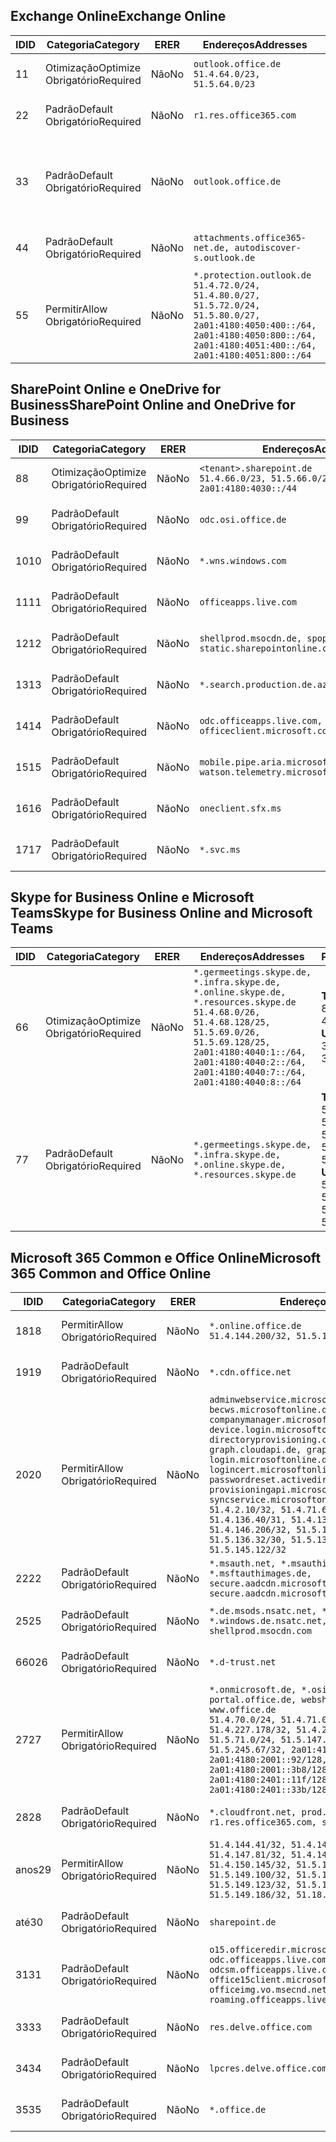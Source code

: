 <!--THIS FILE IS AUTOMATICALLY GENERATED. MANUAL CHANGES WILL BE OVERWRITTEN.-->
<!--Please contact the Office 365 Endpoints team with any questions.-->
<!--Germany endpoints version 2020070800-->
<!--File generated 2020-07-08 17:01:09.7820-->

## <a name="exchange-online"></a><span data-ttu-id="7d437-101">Exchange Online</span><span class="sxs-lookup"><span data-stu-id="7d437-101">Exchange Online</span></span>

<span data-ttu-id="7d437-102">ID</span><span class="sxs-lookup"><span data-stu-id="7d437-102">ID</span></span> | <span data-ttu-id="7d437-103">Categoria</span><span class="sxs-lookup"><span data-stu-id="7d437-103">Category</span></span> | <span data-ttu-id="7d437-104">ER</span><span class="sxs-lookup"><span data-stu-id="7d437-104">ER</span></span> | <span data-ttu-id="7d437-105">Endereços</span><span class="sxs-lookup"><span data-stu-id="7d437-105">Addresses</span></span> | <span data-ttu-id="7d437-106">Portas</span><span class="sxs-lookup"><span data-stu-id="7d437-106">Ports</span></span>
-- | -------------------- | -- | ----------------------------------------------------------------------------------------------------------------------------------------------------------------------------------------- | -------------------------------
<span data-ttu-id="7d437-107">1</span><span class="sxs-lookup"><span data-stu-id="7d437-107">1</span></span> | <span data-ttu-id="7d437-108">Otimização</span><span class="sxs-lookup"><span data-stu-id="7d437-108">Optimize</span></span><BR><span data-ttu-id="7d437-109">Obrigatório</span><span class="sxs-lookup"><span data-stu-id="7d437-109">Required</span></span> | <span data-ttu-id="7d437-110">Não</span><span class="sxs-lookup"><span data-stu-id="7d437-110">No</span></span> | `outlook.office.de`<BR>`51.4.64.0/23, 51.5.64.0/23` | <span data-ttu-id="7d437-111">**TCP:** 443, 80</span><span class="sxs-lookup"><span data-stu-id="7d437-111">**TCP:** 443, 80</span></span>
<span data-ttu-id="7d437-112">2</span><span class="sxs-lookup"><span data-stu-id="7d437-112">2</span></span> | <span data-ttu-id="7d437-113">Padrão</span><span class="sxs-lookup"><span data-stu-id="7d437-113">Default</span></span><BR><span data-ttu-id="7d437-114">Obrigatório</span><span class="sxs-lookup"><span data-stu-id="7d437-114">Required</span></span> | <span data-ttu-id="7d437-115">Não</span><span class="sxs-lookup"><span data-stu-id="7d437-115">No</span></span> | `r1.res.office365.com` | <span data-ttu-id="7d437-116">**TCP:** 443, 80</span><span class="sxs-lookup"><span data-stu-id="7d437-116">**TCP:** 443, 80</span></span>
<span data-ttu-id="7d437-117">3</span><span class="sxs-lookup"><span data-stu-id="7d437-117">3</span></span> | <span data-ttu-id="7d437-118">Padrão</span><span class="sxs-lookup"><span data-stu-id="7d437-118">Default</span></span><BR><span data-ttu-id="7d437-119">Obrigatório</span><span class="sxs-lookup"><span data-stu-id="7d437-119">Required</span></span> | <span data-ttu-id="7d437-120">Não</span><span class="sxs-lookup"><span data-stu-id="7d437-120">No</span></span> | `outlook.office.de` | <span data-ttu-id="7d437-121">**TCP:** 143, 25, 587, 993, 995</span><span class="sxs-lookup"><span data-stu-id="7d437-121">**TCP:** 143, 25, 587, 993, 995</span></span>
<span data-ttu-id="7d437-122">4</span><span class="sxs-lookup"><span data-stu-id="7d437-122">4</span></span> | <span data-ttu-id="7d437-123">Padrão</span><span class="sxs-lookup"><span data-stu-id="7d437-123">Default</span></span><BR><span data-ttu-id="7d437-124">Obrigatório</span><span class="sxs-lookup"><span data-stu-id="7d437-124">Required</span></span> | <span data-ttu-id="7d437-125">Não</span><span class="sxs-lookup"><span data-stu-id="7d437-125">No</span></span> | `attachments.office365-net.de, autodiscover-s.outlook.de` | <span data-ttu-id="7d437-126">**TCP:** 443, 80</span><span class="sxs-lookup"><span data-stu-id="7d437-126">**TCP:** 443, 80</span></span>
<span data-ttu-id="7d437-127">5</span><span class="sxs-lookup"><span data-stu-id="7d437-127">5</span></span> | <span data-ttu-id="7d437-128">Permitir</span><span class="sxs-lookup"><span data-stu-id="7d437-128">Allow</span></span><BR><span data-ttu-id="7d437-129">Obrigatório</span><span class="sxs-lookup"><span data-stu-id="7d437-129">Required</span></span> | <span data-ttu-id="7d437-130">Não</span><span class="sxs-lookup"><span data-stu-id="7d437-130">No</span></span> | `*.protection.outlook.de`<BR>`51.4.72.0/24, 51.4.80.0/27, 51.5.72.0/24, 51.5.80.0/27, 2a01:4180:4050:400::/64, 2a01:4180:4050:800::/64, 2a01:4180:4051:400::/64, 2a01:4180:4051:800::/64` | <span data-ttu-id="7d437-131">**TCP:** 25, 443</span><span class="sxs-lookup"><span data-stu-id="7d437-131">**TCP:** 25, 443</span></span>

## <a name="sharepoint-online-and-onedrive-for-business"></a><span data-ttu-id="7d437-132">SharePoint Online e OneDrive for Business</span><span class="sxs-lookup"><span data-stu-id="7d437-132">SharePoint Online and OneDrive for Business</span></span>

<span data-ttu-id="7d437-133">ID</span><span class="sxs-lookup"><span data-stu-id="7d437-133">ID</span></span> | <span data-ttu-id="7d437-134">Categoria</span><span class="sxs-lookup"><span data-stu-id="7d437-134">Category</span></span> | <span data-ttu-id="7d437-135">ER</span><span class="sxs-lookup"><span data-stu-id="7d437-135">ER</span></span> | <span data-ttu-id="7d437-136">Endereços</span><span class="sxs-lookup"><span data-stu-id="7d437-136">Addresses</span></span> | <span data-ttu-id="7d437-137">Portas</span><span class="sxs-lookup"><span data-stu-id="7d437-137">Ports</span></span>
-- | -------------------- | -- | ------------------------------------------------------------------------------ | ----------------
<span data-ttu-id="7d437-138">8</span><span class="sxs-lookup"><span data-stu-id="7d437-138">8</span></span> | <span data-ttu-id="7d437-139">Otimização</span><span class="sxs-lookup"><span data-stu-id="7d437-139">Optimize</span></span><BR><span data-ttu-id="7d437-140">Obrigatório</span><span class="sxs-lookup"><span data-stu-id="7d437-140">Required</span></span> | <span data-ttu-id="7d437-141">Não</span><span class="sxs-lookup"><span data-stu-id="7d437-141">No</span></span> | `<tenant>.sharepoint.de`<BR>`51.4.66.0/23, 51.5.66.0/23, 2a01:4180:4030::/44` | <span data-ttu-id="7d437-142">**TCP:** 443, 80</span><span class="sxs-lookup"><span data-stu-id="7d437-142">**TCP:** 443, 80</span></span>
<span data-ttu-id="7d437-143">9</span><span class="sxs-lookup"><span data-stu-id="7d437-143">9</span></span> | <span data-ttu-id="7d437-144">Padrão</span><span class="sxs-lookup"><span data-stu-id="7d437-144">Default</span></span><BR><span data-ttu-id="7d437-145">Obrigatório</span><span class="sxs-lookup"><span data-stu-id="7d437-145">Required</span></span> | <span data-ttu-id="7d437-146">Não</span><span class="sxs-lookup"><span data-stu-id="7d437-146">No</span></span> | `odc.osi.office.de` | <span data-ttu-id="7d437-147">**TCP:** 443, 80</span><span class="sxs-lookup"><span data-stu-id="7d437-147">**TCP:** 443, 80</span></span>
<span data-ttu-id="7d437-148">10</span><span class="sxs-lookup"><span data-stu-id="7d437-148">10</span></span> | <span data-ttu-id="7d437-149">Padrão</span><span class="sxs-lookup"><span data-stu-id="7d437-149">Default</span></span><BR><span data-ttu-id="7d437-150">Obrigatório</span><span class="sxs-lookup"><span data-stu-id="7d437-150">Required</span></span> | <span data-ttu-id="7d437-151">Não</span><span class="sxs-lookup"><span data-stu-id="7d437-151">No</span></span> | `*.wns.windows.com` | <span data-ttu-id="7d437-152">**TCP:** 443, 80</span><span class="sxs-lookup"><span data-stu-id="7d437-152">**TCP:** 443, 80</span></span>
<span data-ttu-id="7d437-153">11</span><span class="sxs-lookup"><span data-stu-id="7d437-153">11</span></span> | <span data-ttu-id="7d437-154">Padrão</span><span class="sxs-lookup"><span data-stu-id="7d437-154">Default</span></span><BR><span data-ttu-id="7d437-155">Obrigatório</span><span class="sxs-lookup"><span data-stu-id="7d437-155">Required</span></span> | <span data-ttu-id="7d437-156">Não</span><span class="sxs-lookup"><span data-stu-id="7d437-156">No</span></span> | `officeapps.live.com` | <span data-ttu-id="7d437-157">**TCP:** 443, 80</span><span class="sxs-lookup"><span data-stu-id="7d437-157">**TCP:** 443, 80</span></span>
<span data-ttu-id="7d437-158">12</span><span class="sxs-lookup"><span data-stu-id="7d437-158">12</span></span> | <span data-ttu-id="7d437-159">Padrão</span><span class="sxs-lookup"><span data-stu-id="7d437-159">Default</span></span><BR><span data-ttu-id="7d437-160">Obrigatório</span><span class="sxs-lookup"><span data-stu-id="7d437-160">Required</span></span> | <span data-ttu-id="7d437-161">Não</span><span class="sxs-lookup"><span data-stu-id="7d437-161">No</span></span> | `shellprod.msocdn.de, spoprod-a.akamaihd.net, static.sharepointonline.com` | <span data-ttu-id="7d437-162">**TCP:** 443, 80</span><span class="sxs-lookup"><span data-stu-id="7d437-162">**TCP:** 443, 80</span></span>
<span data-ttu-id="7d437-163">13</span><span class="sxs-lookup"><span data-stu-id="7d437-163">13</span></span> | <span data-ttu-id="7d437-164">Padrão</span><span class="sxs-lookup"><span data-stu-id="7d437-164">Default</span></span><BR><span data-ttu-id="7d437-165">Obrigatório</span><span class="sxs-lookup"><span data-stu-id="7d437-165">Required</span></span> | <span data-ttu-id="7d437-166">Não</span><span class="sxs-lookup"><span data-stu-id="7d437-166">No</span></span> | `*.search.production.de.azuretrafficmanager.de` | <span data-ttu-id="7d437-167">**TCP:** 443</span><span class="sxs-lookup"><span data-stu-id="7d437-167">**TCP:** 443</span></span>
<span data-ttu-id="7d437-168">14</span><span class="sxs-lookup"><span data-stu-id="7d437-168">14</span></span> | <span data-ttu-id="7d437-169">Padrão</span><span class="sxs-lookup"><span data-stu-id="7d437-169">Default</span></span><BR><span data-ttu-id="7d437-170">Obrigatório</span><span class="sxs-lookup"><span data-stu-id="7d437-170">Required</span></span> | <span data-ttu-id="7d437-171">Não</span><span class="sxs-lookup"><span data-stu-id="7d437-171">No</span></span> | `odc.officeapps.live.com, officeclient.microsoft.com` | <span data-ttu-id="7d437-172">**TCP:** 443, 80</span><span class="sxs-lookup"><span data-stu-id="7d437-172">**TCP:** 443, 80</span></span>
<span data-ttu-id="7d437-173">15</span><span class="sxs-lookup"><span data-stu-id="7d437-173">15</span></span> | <span data-ttu-id="7d437-174">Padrão</span><span class="sxs-lookup"><span data-stu-id="7d437-174">Default</span></span><BR><span data-ttu-id="7d437-175">Obrigatório</span><span class="sxs-lookup"><span data-stu-id="7d437-175">Required</span></span> | <span data-ttu-id="7d437-176">Não</span><span class="sxs-lookup"><span data-stu-id="7d437-176">No</span></span> | `mobile.pipe.aria.microsoft.com, ssw.live.com, watson.telemetry.microsoft.com` | <span data-ttu-id="7d437-177">**TCP:** 443, 80</span><span class="sxs-lookup"><span data-stu-id="7d437-177">**TCP:** 443, 80</span></span>
<span data-ttu-id="7d437-178">16</span><span class="sxs-lookup"><span data-stu-id="7d437-178">16</span></span> | <span data-ttu-id="7d437-179">Padrão</span><span class="sxs-lookup"><span data-stu-id="7d437-179">Default</span></span><BR><span data-ttu-id="7d437-180">Obrigatório</span><span class="sxs-lookup"><span data-stu-id="7d437-180">Required</span></span> | <span data-ttu-id="7d437-181">Não</span><span class="sxs-lookup"><span data-stu-id="7d437-181">No</span></span> | `oneclient.sfx.ms` | <span data-ttu-id="7d437-182">**TCP:** 443, 80</span><span class="sxs-lookup"><span data-stu-id="7d437-182">**TCP:** 443, 80</span></span>
<span data-ttu-id="7d437-183">17</span><span class="sxs-lookup"><span data-stu-id="7d437-183">17</span></span> | <span data-ttu-id="7d437-184">Padrão</span><span class="sxs-lookup"><span data-stu-id="7d437-184">Default</span></span><BR><span data-ttu-id="7d437-185">Obrigatório</span><span class="sxs-lookup"><span data-stu-id="7d437-185">Required</span></span> | <span data-ttu-id="7d437-186">Não</span><span class="sxs-lookup"><span data-stu-id="7d437-186">No</span></span> | `*.svc.ms` | <span data-ttu-id="7d437-187">**TCP:** 443, 80</span><span class="sxs-lookup"><span data-stu-id="7d437-187">**TCP:** 443, 80</span></span>

## <a name="skype-for-business-online-and-microsoft-teams"></a><span data-ttu-id="7d437-188">Skype for Business Online e Microsoft Teams</span><span class="sxs-lookup"><span data-stu-id="7d437-188">Skype for Business Online and Microsoft Teams</span></span>

<span data-ttu-id="7d437-189">ID</span><span class="sxs-lookup"><span data-stu-id="7d437-189">ID</span></span> | <span data-ttu-id="7d437-190">Categoria</span><span class="sxs-lookup"><span data-stu-id="7d437-190">Category</span></span> | <span data-ttu-id="7d437-191">ER</span><span class="sxs-lookup"><span data-stu-id="7d437-191">ER</span></span> | <span data-ttu-id="7d437-192">Endereços</span><span class="sxs-lookup"><span data-stu-id="7d437-192">Addresses</span></span> | <span data-ttu-id="7d437-193">Portas</span><span class="sxs-lookup"><span data-stu-id="7d437-193">Ports</span></span>
-- | -------------------- | -- | ----------------------------------------------------------------------------------------------------------------------------------------------------------------------------------------------------------------------------------------------- | --------------------------------------------------
<span data-ttu-id="7d437-194">6</span><span class="sxs-lookup"><span data-stu-id="7d437-194">6</span></span> | <span data-ttu-id="7d437-195">Otimização</span><span class="sxs-lookup"><span data-stu-id="7d437-195">Optimize</span></span><BR><span data-ttu-id="7d437-196">Obrigatório</span><span class="sxs-lookup"><span data-stu-id="7d437-196">Required</span></span> | <span data-ttu-id="7d437-197">Não</span><span class="sxs-lookup"><span data-stu-id="7d437-197">No</span></span> | `*.germeetings.skype.de, *.infra.skype.de, *.online.skype.de, *.resources.skype.de`<BR>`51.4.68.0/26, 51.4.68.128/25, 51.5.69.0/26, 51.5.69.128/25, 2a01:4180:4040:1::/64, 2a01:4180:4040:2::/64, 2a01:4180:4040:7::/64, 2a01:4180:4040:8::/64` | <span data-ttu-id="7d437-198">**TCP:** 443, 80</span><span class="sxs-lookup"><span data-stu-id="7d437-198">**TCP:** 443, 80</span></span><BR><span data-ttu-id="7d437-199">**UDP:** 3478</span><span class="sxs-lookup"><span data-stu-id="7d437-199">**UDP:** 3478</span></span>
<span data-ttu-id="7d437-200">7</span><span class="sxs-lookup"><span data-stu-id="7d437-200">7</span></span> | <span data-ttu-id="7d437-201">Padrão</span><span class="sxs-lookup"><span data-stu-id="7d437-201">Default</span></span><BR><span data-ttu-id="7d437-202">Obrigatório</span><span class="sxs-lookup"><span data-stu-id="7d437-202">Required</span></span> | <span data-ttu-id="7d437-203">Não</span><span class="sxs-lookup"><span data-stu-id="7d437-203">No</span></span> | `*.germeetings.skype.de, *.infra.skype.de, *.online.skype.de, *.resources.skype.de` | <span data-ttu-id="7d437-204">**TCP:** 5061, 50000-59999</span><span class="sxs-lookup"><span data-stu-id="7d437-204">**TCP:** 5061, 50000-59999</span></span><BR><span data-ttu-id="7d437-205">**UDP:** 50000-59999</span><span class="sxs-lookup"><span data-stu-id="7d437-205">**UDP:** 50000-59999</span></span>

## <a name="microsoft-365-common-and-office-online"></a><span data-ttu-id="7d437-206">Microsoft 365 Common e Office Online</span><span class="sxs-lookup"><span data-stu-id="7d437-206">Microsoft 365 Common and Office Online</span></span>

<span data-ttu-id="7d437-207">ID</span><span class="sxs-lookup"><span data-stu-id="7d437-207">ID</span></span> | <span data-ttu-id="7d437-208">Categoria</span><span class="sxs-lookup"><span data-stu-id="7d437-208">Category</span></span> | <span data-ttu-id="7d437-209">ER</span><span class="sxs-lookup"><span data-stu-id="7d437-209">ER</span></span> | <span data-ttu-id="7d437-210">Endereços</span><span class="sxs-lookup"><span data-stu-id="7d437-210">Addresses</span></span> | <span data-ttu-id="7d437-211">Portas</span><span class="sxs-lookup"><span data-stu-id="7d437-211">Ports</span></span>
-- | ------------------- | -- | -------------------------------------------------------------------------------------------------------------------------------------------------------------------------------------------------------------------------------------------------------------------------------------------------------------------------------------------------------------------------------------------------------------------------------------------------------------------------------------------------------------------------------------------------------------------------------------------------------------------------- | ----------------
<span data-ttu-id="7d437-212">18</span><span class="sxs-lookup"><span data-stu-id="7d437-212">18</span></span> | <span data-ttu-id="7d437-213">Permitir</span><span class="sxs-lookup"><span data-stu-id="7d437-213">Allow</span></span><BR><span data-ttu-id="7d437-214">Obrigatório</span><span class="sxs-lookup"><span data-stu-id="7d437-214">Required</span></span> | <span data-ttu-id="7d437-215">Não</span><span class="sxs-lookup"><span data-stu-id="7d437-215">No</span></span> | `*.online.office.de`<BR>`51.4.144.200/32, 51.5.149.3/32, 51.18.16.0/23` | <span data-ttu-id="7d437-216">**TCP:** 443</span><span class="sxs-lookup"><span data-stu-id="7d437-216">**TCP:** 443</span></span>
<span data-ttu-id="7d437-217">19</span><span class="sxs-lookup"><span data-stu-id="7d437-217">19</span></span> | <span data-ttu-id="7d437-218">Padrão</span><span class="sxs-lookup"><span data-stu-id="7d437-218">Default</span></span><BR><span data-ttu-id="7d437-219">Obrigatório</span><span class="sxs-lookup"><span data-stu-id="7d437-219">Required</span></span> | <span data-ttu-id="7d437-220">Não</span><span class="sxs-lookup"><span data-stu-id="7d437-220">No</span></span> | `*.cdn.office.net` | <span data-ttu-id="7d437-221">**TCP:** 443</span><span class="sxs-lookup"><span data-stu-id="7d437-221">**TCP:** 443</span></span>
<span data-ttu-id="7d437-222">20</span><span class="sxs-lookup"><span data-stu-id="7d437-222">20</span></span> | <span data-ttu-id="7d437-223">Permitir</span><span class="sxs-lookup"><span data-stu-id="7d437-223">Allow</span></span><BR><span data-ttu-id="7d437-224">Obrigatório</span><span class="sxs-lookup"><span data-stu-id="7d437-224">Required</span></span> | <span data-ttu-id="7d437-225">Não</span><span class="sxs-lookup"><span data-stu-id="7d437-225">No</span></span> | `adminwebservice.microsoftonline.de, becws.microsoftonline.de, companymanager.microsoftonline.de, device.login.microsoftonline.de, directoryprovisioning.cloudapi.de, graph.cloudapi.de, graph.microsoft.de, login.microsoftonline.de, logincert.microsoftonline.de, pas.cloudapi.de, passwordreset.activedirectory.microsoftazure.de, provisioningapi.microsoftonline.de, syncservice.microsoftonline.de`<BR>`51.4.2.10/32, 51.4.71.61/32, 51.4.136.38/31, 51.4.136.40/31, 51.4.136.42/32, 51.4.146.38/32, 51.4.146.206/32, 51.5.16.7/32, 51.5.71.22/32, 51.5.136.32/30, 51.5.136.36/32, 51.5.145.29/32, 51.5.145.122/32` | <span data-ttu-id="7d437-226">**TCP:** 443, 80</span><span class="sxs-lookup"><span data-stu-id="7d437-226">**TCP:** 443, 80</span></span>
<span data-ttu-id="7d437-227">22</span><span class="sxs-lookup"><span data-stu-id="7d437-227">22</span></span> | <span data-ttu-id="7d437-228">Padrão</span><span class="sxs-lookup"><span data-stu-id="7d437-228">Default</span></span><BR><span data-ttu-id="7d437-229">Obrigatório</span><span class="sxs-lookup"><span data-stu-id="7d437-229">Required</span></span> | <span data-ttu-id="7d437-230">Não</span><span class="sxs-lookup"><span data-stu-id="7d437-230">No</span></span> | `*.msauth.net, *.msauthimages.de, *.msftauth.net, *.msftauthimages.de, secure.aadcdn.microsoftonline-p.com, secure.aadcdn.microsoftonline-p.de` | <span data-ttu-id="7d437-231">**TCP:** 443, 80</span><span class="sxs-lookup"><span data-stu-id="7d437-231">**TCP:** 443, 80</span></span>
<span data-ttu-id="7d437-232">25</span><span class="sxs-lookup"><span data-stu-id="7d437-232">25</span></span> | <span data-ttu-id="7d437-233">Padrão</span><span class="sxs-lookup"><span data-stu-id="7d437-233">Default</span></span><BR><span data-ttu-id="7d437-234">Obrigatório</span><span class="sxs-lookup"><span data-stu-id="7d437-234">Required</span></span> | <span data-ttu-id="7d437-235">Não</span><span class="sxs-lookup"><span data-stu-id="7d437-235">No</span></span> | `*.de.msods.nsatc.net, *.office.de.akadns.net, *.windows.de.nsatc.net, officehome.msocdn.de, shellprod.msocdn.com` | <span data-ttu-id="7d437-236">**TCP:** 443, 80</span><span class="sxs-lookup"><span data-stu-id="7d437-236">**TCP:** 443, 80</span></span>
<span data-ttu-id="7d437-237">660</span><span class="sxs-lookup"><span data-stu-id="7d437-237">26</span></span> | <span data-ttu-id="7d437-238">Padrão</span><span class="sxs-lookup"><span data-stu-id="7d437-238">Default</span></span><BR><span data-ttu-id="7d437-239">Obrigatório</span><span class="sxs-lookup"><span data-stu-id="7d437-239">Required</span></span> | <span data-ttu-id="7d437-240">Não</span><span class="sxs-lookup"><span data-stu-id="7d437-240">No</span></span> | `*.d-trust.net` | <span data-ttu-id="7d437-241">**TCP:** 443, 80</span><span class="sxs-lookup"><span data-stu-id="7d437-241">**TCP:** 443, 80</span></span>
<span data-ttu-id="7d437-242">27</span><span class="sxs-lookup"><span data-stu-id="7d437-242">27</span></span> | <span data-ttu-id="7d437-243">Permitir</span><span class="sxs-lookup"><span data-stu-id="7d437-243">Allow</span></span><BR><span data-ttu-id="7d437-244">Obrigatório</span><span class="sxs-lookup"><span data-stu-id="7d437-244">Required</span></span> | <span data-ttu-id="7d437-245">Não</span><span class="sxs-lookup"><span data-stu-id="7d437-245">No</span></span> | `*.onmicrosoft.de, *.osi.office.de, office.de, portal.office.de, webshell.suite.office.de, www.office.de`<BR>`51.4.70.0/24, 51.4.71.0/24, 51.4.226.115/32, 51.4.227.178/32, 51.4.230.178/32, 51.5.70.0/24, 51.5.71.0/24, 51.5.147.48/32, 51.5.242.163/32, 51.5.245.67/32, 2a01:4180:2001::2/128, 2a01:4180:2001::92/128, 2a01:4180:2001::234/128, 2a01:4180:2001::3b8/128, 2a01:4180:2401::5/128, 2a01:4180:2401::11f/128, 2a01:4180:2401::33b/128, 2a01:4180:2401::55b/128` | <span data-ttu-id="7d437-246">**TCP:** 443, 80</span><span class="sxs-lookup"><span data-stu-id="7d437-246">**TCP:** 443, 80</span></span>
<span data-ttu-id="7d437-247">28</span><span class="sxs-lookup"><span data-stu-id="7d437-247">28</span></span> | <span data-ttu-id="7d437-248">Padrão</span><span class="sxs-lookup"><span data-stu-id="7d437-248">Default</span></span><BR><span data-ttu-id="7d437-249">Obrigatório</span><span class="sxs-lookup"><span data-stu-id="7d437-249">Required</span></span> | <span data-ttu-id="7d437-250">Não</span><span class="sxs-lookup"><span data-stu-id="7d437-250">No</span></span> | `*.cloudfront.net, prod.msocdn.de, r1.res.office365.com, shellprod.msocdn.de` | <span data-ttu-id="7d437-251">**TCP:** 443, 80</span><span class="sxs-lookup"><span data-stu-id="7d437-251">**TCP:** 443, 80</span></span>
<span data-ttu-id="7d437-252">anos</span><span class="sxs-lookup"><span data-stu-id="7d437-252">29</span></span> | <span data-ttu-id="7d437-253">Permitir</span><span class="sxs-lookup"><span data-stu-id="7d437-253">Allow</span></span><BR><span data-ttu-id="7d437-254">Obrigatório</span><span class="sxs-lookup"><span data-stu-id="7d437-254">Required</span></span> | <span data-ttu-id="7d437-255">Não</span><span class="sxs-lookup"><span data-stu-id="7d437-255">No</span></span> | `51.4.144.41/32, 51.4.144.174/32, 51.4.145.38/32, 51.4.147.81/32, 51.4.147.233/32, 51.4.148.12/32, 51.4.150.145/32, 51.5.147.242/32, 51.5.149.100/32, 51.5.149.119/32, 51.5.149.123/32, 51.5.149.180/32, 51.5.149.186/32, 51.18.0.0/21` | <span data-ttu-id="7d437-256">**TCP:** 443, 80</span><span class="sxs-lookup"><span data-stu-id="7d437-256">**TCP:** 443, 80</span></span>
<span data-ttu-id="7d437-257">até</span><span class="sxs-lookup"><span data-stu-id="7d437-257">30</span></span> | <span data-ttu-id="7d437-258">Padrão</span><span class="sxs-lookup"><span data-stu-id="7d437-258">Default</span></span><BR><span data-ttu-id="7d437-259">Obrigatório</span><span class="sxs-lookup"><span data-stu-id="7d437-259">Required</span></span> | <span data-ttu-id="7d437-260">Não</span><span class="sxs-lookup"><span data-stu-id="7d437-260">No</span></span> | `sharepoint.de` | <span data-ttu-id="7d437-261">**TCP:** 443, 80</span><span class="sxs-lookup"><span data-stu-id="7d437-261">**TCP:** 443, 80</span></span>
<span data-ttu-id="7d437-262">31</span><span class="sxs-lookup"><span data-stu-id="7d437-262">31</span></span> | <span data-ttu-id="7d437-263">Padrão</span><span class="sxs-lookup"><span data-stu-id="7d437-263">Default</span></span><BR><span data-ttu-id="7d437-264">Obrigatório</span><span class="sxs-lookup"><span data-stu-id="7d437-264">Required</span></span> | <span data-ttu-id="7d437-265">Não</span><span class="sxs-lookup"><span data-stu-id="7d437-265">No</span></span> | `o15.officeredir.microsoft.com, odc.officeapps.live.com, odcsm.officeapps.live.com, office.microsoft.com, office15client.microsoft.com, officeimg.vo.msecnd.net, roaming.officeapps.live.com` | <span data-ttu-id="7d437-266">**TCP:** 443, 80</span><span class="sxs-lookup"><span data-stu-id="7d437-266">**TCP:** 443, 80</span></span>
<span data-ttu-id="7d437-267">33</span><span class="sxs-lookup"><span data-stu-id="7d437-267">33</span></span> | <span data-ttu-id="7d437-268">Padrão</span><span class="sxs-lookup"><span data-stu-id="7d437-268">Default</span></span><BR><span data-ttu-id="7d437-269">Obrigatório</span><span class="sxs-lookup"><span data-stu-id="7d437-269">Required</span></span> | <span data-ttu-id="7d437-270">Não</span><span class="sxs-lookup"><span data-stu-id="7d437-270">No</span></span> | `res.delve.office.com` | <span data-ttu-id="7d437-271">**TCP:** 443</span><span class="sxs-lookup"><span data-stu-id="7d437-271">**TCP:** 443</span></span>
<span data-ttu-id="7d437-272">34</span><span class="sxs-lookup"><span data-stu-id="7d437-272">34</span></span> | <span data-ttu-id="7d437-273">Padrão</span><span class="sxs-lookup"><span data-stu-id="7d437-273">Default</span></span><BR><span data-ttu-id="7d437-274">Obrigatório</span><span class="sxs-lookup"><span data-stu-id="7d437-274">Required</span></span> | <span data-ttu-id="7d437-275">Não</span><span class="sxs-lookup"><span data-stu-id="7d437-275">No</span></span> | `lpcres.delve.office.com` | <span data-ttu-id="7d437-276">**TCP:** 443</span><span class="sxs-lookup"><span data-stu-id="7d437-276">**TCP:** 443</span></span>
<span data-ttu-id="7d437-277">35</span><span class="sxs-lookup"><span data-stu-id="7d437-277">35</span></span> | <span data-ttu-id="7d437-278">Padrão</span><span class="sxs-lookup"><span data-stu-id="7d437-278">Default</span></span><BR><span data-ttu-id="7d437-279">Obrigatório</span><span class="sxs-lookup"><span data-stu-id="7d437-279">Required</span></span> | <span data-ttu-id="7d437-280">Não</span><span class="sxs-lookup"><span data-stu-id="7d437-280">No</span></span> | `*.office.de` | <span data-ttu-id="7d437-281">**TCP:** 443, 80</span><span class="sxs-lookup"><span data-stu-id="7d437-281">**TCP:** 443, 80</span></span>
